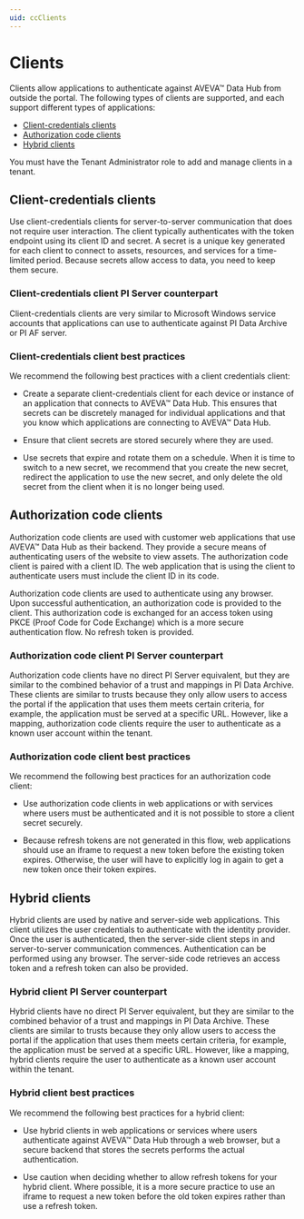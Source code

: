```yaml
---
uid: ccClients
---
```


# Clients

Clients allow applications to authenticate against AVEVA&trade; Data Hub from outside the portal. The following types of clients are supported, and each support different types of applications:

- [Client-credentials clients](#client-credentials-client)
- [Authorization code clients](#authorization-code-client)
- [Hybrid clients](#hybrid-client) <!-- Josh Kim Mar19021: Similar to the comment as before where we should ask if Hybrid Clients are still worth mentioning?. -->

You must have the Tenant Administrator role to add and manage clients in a tenant.

## <a name="client-credentials-client"></a>Client-credentials clients

Use client-credentials clients for server-to-server communication that does not require user interaction. The client typically authenticates with the token endpoint using its client ID and secret. A secret is a unique key generated for each client to connect to assets, resources, and services for a time-limited period. Because secrets allow access to data, you need to keep them secure.

### <a name="client-credentials-pi-server"></a>Client-credentials client PI Server counterpart

Client-credentials clients are very similar to Microsoft Windows service accounts that applications can use to authenticate against PI Data Archive or PI AF server. 

### <a name="client-credentials-bp"></a>Client-credentials client best practices

We recommend the following best practices with a client credentials client:

- Create a separate client-credentials client for each device or instance of an application that connects to AVEVA&trade; Data Hub. This ensures that secrets can be discretely managed for individual applications and that you know which applications are connecting to AVEVA&trade; Data Hub.

- Ensure that client secrets are stored securely where they are used.

- Use secrets that expire and rotate them on a schedule. When it is time to switch to a new secret, we recommend that you create the new secret, redirect the application to use the new secret, and only delete the old secret from the client when it is no longer being used.

##  <a name="authorization-code-client"></a>Authorization code clients

Authorization code clients are used with customer web applications that use AVEVA&trade; Data Hub as their backend. They provide a secure means of authenticating users of the website to view assets. The authorization code client is paired with a client ID. The web application that is using the client to authenticate users must include the client ID in its code.

Authorization code clients are used to authenticate using any browser. Upon successful authentication, an authorization code is provided to the client. This authorization code is exchanged for an access token using PKCE (Proof Code for Code Exchange) which is a more secure authentication flow. No refresh token is provided.

### <a name="authorization-code-pi-server"></a>Authorization code client PI Server counterpart

Authorization code clients have no direct PI Server equivalent, but they are similar to the combined behavior of a trust and mappings in PI Data Archive. These clients are similar to trusts because they only allow users to access the portal if the application that uses them meets certain criteria, for example, the application must be served at a specific URL. However, like a mapping, authorization code clients require the user to authenticate as a known user account within the tenant.

### <a name="authorization-code-bp"></a>Authorization code client best practices

We recommend the following best practices for an authorization code client:

- Use authorization code clients in web applications or with services where users must be authenticated and it is not possible to store a client secret securely.

- Because refresh tokens are not generated in this flow, web applications should use an iframe to request a new token before the existing token expires. Otherwise, the user will have to explicitly log in again to get a new token once their token expires.

## <a name="hybrid-client"></a>Hybrid clients

Hybrid clients are used by native and server-side web applications. This client utilizes the user credentials to authenticate with the identity provider. Once the user is authenticated, then the server-side client steps in and server-to-server communication commences. Authentication can be performed using any browser. The server-side code retrieves an access token and a refresh token can also be provided.

### <a name="hybrid-client-pi-server"></a>Hybrid client PI Server counterpart

Hybrid clients have no direct PI Server equivalent, but they are similar to the combined behavior of a trust and mappings in PI Data Archive. These clients are similar to trusts because they only allow users to access the portal if the application that uses them meets certain criteria, for example, the application must be served at a specific URL. However, like a mapping, hybrid clients require the user to authenticate as a known user account within the tenant.

### <a name="hybrid-client-bp"></a>Hybrid client best practices

We recommend the following best practices for a hybrid client:

- Use hybrid clients in web applications or services where users authenticate against AVEVA&trade; Data Hub through a web browser, but a secure backend that stores the secrets performs the actual authentication.

- Use caution when deciding whether to allow refresh tokens for your hybrid client. Where possible, it is a more secure practice to use an iframe to request a new token before the old token expires rather than use a refresh token.
